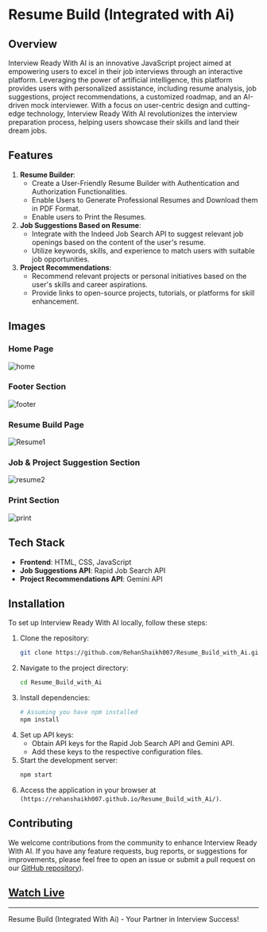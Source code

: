 # Resume Build (Integrated with Ai)

## Overview
Interview Ready With AI is an innovative JavaScript project aimed at empowering users to excel in their job interviews through an interactive platform. Leveraging the power of artificial intelligence, this platform provides users with personalized assistance, including resume analysis, job suggestions, project recommendations, a customized roadmap, and an AI-driven mock interviewer. With a focus on user-centric design and cutting-edge technology, Interview Ready With AI revolutionizes the interview preparation process, helping users showcase their skills and land their dream jobs.
## Features
1. **Resume Builder**:
   - Create a User-Friendly Resume Builder with Authentication and Authorization Functionalities.
   - Enable Users to Generate Professional Resumes and Download them in PDF Format.
   - Enable users to Print the Resumes.
2. **Job Suggestions Based on Resume**:
   - Integrate with the Indeed Job Search API to suggest relevant job openings based on the content of the user's resume.
   - Utilize keywords, skills, and experience to match users with suitable job opportunities.
3. **Project Recommendations**:
   - Recommend relevant projects or personal initiatives based on the user's skills and career aspirations.
   - Provide links to open-source projects, tutorials, or platforms for skill enhancement.
  
## Images
### Home Page
![home](https://github.com/RehanShaikh007/Resume_Build_with_Ai/assets/143618117/35ade740-5e63-470a-a0d7-eff717e67416)
### Footer Section 
![footer](https://github.com/RehanShaikh007/Resume_Build_with_Ai/assets/143618117/93ba3fa3-3098-4c91-8acc-01c0a334567e)
### Resume Build Page
![Resume1](https://github.com/RehanShaikh007/Resume_Build_with_Ai/assets/143618117/710eb306-30f7-40f8-a198-af59d16491b3)
### Job & Project Suggestion Section
![resume2](https://github.com/RehanShaikh007/Resume_Build_with_Ai/assets/143618117/650a5b32-ae04-4e99-b704-a360a05768eb)
### Print Section
![print](https://github.com/RehanShaikh007/Resume_Build_with_Ai/assets/143618117/38327599-b7cc-444a-a586-f488fc04f149)

## Tech Stack
- **Frontend**: HTML, CSS, JavaScript
- **Job Suggestions API**: Rapid Job Search API
- **Project Recommendations API**: Gemini API
## Installation
To set up Interview Ready With AI locally, follow these steps:
1. Clone the repository:
   ```bash
   git clone https://github.com/RehanShaikh007/Resume_Build_with_Ai.git
   ```
2. Navigate to the project directory:
   ```bash
   cd Resume_Build_with_Ai
   ```
3. Install dependencies:
   ```bash
   # Assuming you have npm installed
   npm install
   ```
4. Set up API keys:
   - Obtain API keys for the Rapid Job Search API and Gemini API.
   - Add these keys to the respective configuration files.
5. Start the development server:
   ```bash
   npm start
   ```
6. Access the application in your browser at `(https://rehanshaikh007.github.io/Resume_Build_with_Ai/)`.
## Contributing
We welcome contributions from the community to enhance Interview Ready With AI. If you have any feature requests, bug reports, or suggestions for improvements, please feel free to open an issue or submit a pull request on our [GitHub repository](https://rehanshaikh007.github.io/Resume_Build_with_Ai/)).
## [Watch Live](https://rehanshaikh007.github.io/Resume_Build_with_Ai/)


---
Resume Build (Integrated With Ai) - Your Partner in Interview Success!

